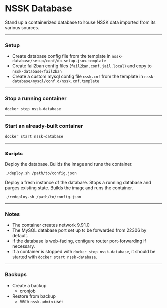 # NSSK Database

Stand up a containerized database to house NSSK data imported from its various sources.

---

### Setup

* Create database config file from the template in `nssk-database/setup/conf/db-setup.json.template`
* Create fail2ban config files (`fail2ban.conf`, `jail.local`) and copy to `nssk-database/fail2ban`
* Create a custom mysql config file `nssk.cnf` from the template in `nssk-database/mysql/conf.d/nssk.cnf.template`

---

### Stop a running container

```
docker stop nssk-database
```

---

### Start an already-built container

```
docker start nssk-database
```

---

### Scripts

Deploy the database. Builds the image and runs the container.

`./deploy.sh /path/to/config.json`

Deploy a fresh instance of the database. Stops a running database and purges existing state. Builds the image and runs the container.

`./redeploy.sh /path/to/config.json`

---

### Notes

* The container creates network 9.9.1.0
* The MySQL database port set up to be forwarded from 22306 by default.
* If the database is web-facing, configure router port-forwarding if necessary.
* If a container is stopped with `docker stop nssk-database`, it should be started with `docker start nssk-database`. 

---

### Backups

* Create a backup
  * cronjob
* Restore from backup
  * With `nssk-admin` user
